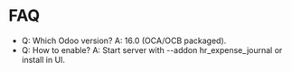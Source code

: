 # FAQ

- Q: Which Odoo version? A: 16.0 (OCA/OCB packaged).
- Q: How to enable? A: Start server with --addon hr_expense_journal or install in UI.
